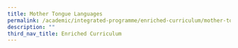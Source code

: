 ```yaml
---
title: Mother Tongue Languages
permalink: /academic/integrated-programme/enriched-curriculum/mother-tongue-languages/
description: ""
third_nav_title: Enriched Curriculum
---
```

